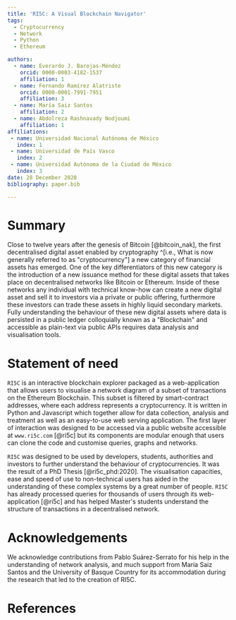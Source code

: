 ```yaml
---
title: 'RI5C: A Visual Blockchain Navigator'
tags:
  - Cryptocurrency
  - Network
  - Python
  - Ethereum

authors:
  - name: Everardo J. Barojas-Méndez
    orcid: 0000-0003-4182-1537
    affiliation: 1
  - name: Fernando Ramírez Alatriste
    orcid: 0000-0001-7991-7951
    affiliation: 3
  - name: María Saiz Santos
    affiliation: 2
  - name: Abdolreza Rashnavady Nodjoumi
    affiliation: 1
affiliations:
 - name: Universidad Nacional Autónoma de México
   index: 1
 - name: Universidad de País Vasco
   index: 2
 - name: Universidad Autónoma de la Ciudad de México
   index: 3
date: 28 December 2020
bibliography: paper.bib

---
```


# Summary

Close to twelve years after the genesis of Bitcoin [@bitcoin_nak], the first decentralised digital asset enabled by cryptography ^[i.e., What is now generally referred to as "cryptocurrency"] a new category of financial assets has emerged. One of the key differentiators of this new category is the introduction of a new issuance method for these digital assets that takes place on decentralised networks like Bitcoin or Ethereum. Inside of these networks any individual with technical know-how can create a new digital asset and sell it to investors via a private or public offering, furthermore these investors can trade these assets in highly liquid secondary markets. Fully understanding the behaviour of these new digital assets where data is persisted in a public ledger colloquially known as a "Blockchain" and accessible as plain-text via public APIs requires data analysis and visualisation tools.

# Statement of need

`RI5C` is an interactive blockchain explorer packaged as a web-application that allows users to visualise a network diagram of a subset of transactions on the Ethereum Blockchain. This subset is filtered by smart-contract addresses, where each address represents a cryptocurrency. It is written in Python and Javascript which together allow for data collection, analysis and treatment as well as an easy-to-use web serving application. The first layer of interaction was designed to be accessed via a public website accessible at `www.ri5c.com` [@ri5c] but its components are modular enough that users can clone the code and customise queries, graphs and networks.

`RI5C` was designed to be used by developers, students, authorities and investors to further understand the behaviour of cryptocurrencies. It was the result of a PhD Thesis [@ri5c_phd:2020]. The visualisation capacities, ease and speed of use to non-technical users has aided in the understanding of these complex systems by a great number of people. `RI5C` has already processed queries for thousands of users through its web-application [@ri5c] and has helped Master's students understand the structure of transactions in a decentralised network.

# Acknowledgements

We acknowledge contributions from Pablo Suárez-Serrato for his help in the understanding of network analysis, and much support from María Saiz Santos  and the University of Basque Country for its accommodation during the research that led to the creation of RI5C.

# References

